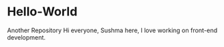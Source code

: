 # Hello-World
Another Repository
Hi everyone,
Sushma here, I love working on front-end development.
